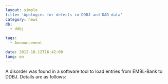 ```yaml
---
layout: simple
title: 'Apologies for defects in DDBJ and DAD data'
category: news
db:
  - ddbj

tags:
  - Announcement

date: 2012-10-12T16:42:00
lang: en
---
```


A disorder was found in a software tool to load entries from EMBL-Bank to DDBJ. Details are as follows:<br><br>

<ul>
